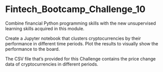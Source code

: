 # Fintech_Bootcamp_Challenge_10

Combine financial Python programming skills with the new unsupervised learning skills acquired in this module.

Create a Jupyter notebook that clusters cryptocurrencies by their performance in different time periods. Plot the results to visually show the performance to the board.

The CSV file that’s provided for this Challenge contains the price change data of cryptocurrencies in different periods.
